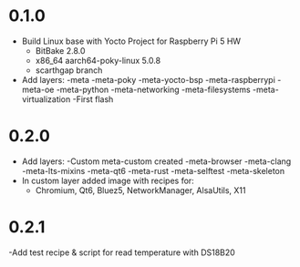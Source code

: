 # 0.1.0
- Build Linux base with Yocto Project for Raspberry Pi 5 HW
    - BitBake 2.8.0
    - x86_64 aarch64-poky-linux 5.0.8
    - scarthgap branch
- Add layers:
  -meta
  -meta-poky
  -meta-yocto-bsp
  -meta-raspberrypi
  -meta-oe
  -meta-python
  -meta-networking
  -meta-filesystems
  -meta-virtualization
-First flash

# 0.2.0
- Add layers:
  -Custom meta-custom created
  -meta-browser
  -meta-clang
  -meta-lts-mixins
  -meta-qt6
  -meta-rust
  -meta-selftest
  -meta-skeleton
- In custom layer added image with recipes for:
  - Chromium, Qt6, Bluez5, NetworkManager, AlsaUtils, X11

# 0.2.1
-Add test recipe & script for read temperature with DS18B20
  
